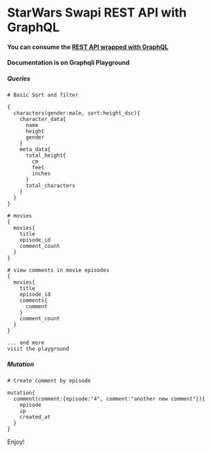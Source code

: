 # StarWars Swapi REST API with GraphQL

#### You can consume the [REST API wrapped with GraphQL](https://swapi-chrisjosh-starwars.herokuapp.com/)
#### Documentation is on Graphqli Playground
##### Queries
```
# Basic Sort and filter

{
  characters(gender:male, sort:height_dsc){
    character_data{
      name
      height
      gender
    }
    meta_data{
      total_height{
        cm
        feet
        inches
      }
      total_characters
    } 
  }
}

# movies
{
  movies{
    title
    episode_id   
    comment_count
  }
}

# view comments in movie episodes
{
  movies{
    title
    episode_id
    comments{
      comment
    }
    comment_count
  }
}

... and more
visit the playground
```

##### Mutation
```
# Create Comment by episode

mutation{
  comment(comment:{episode:"4", comment:"another new comment"}){
    episode
    ip
    created_at
  }
}
```



Enjoy!
